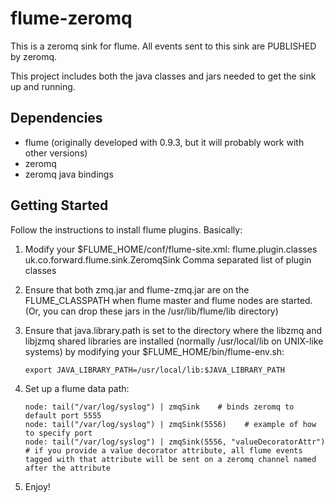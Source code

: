 flume-zeromq
============

This is a zeromq sink for flume. All events sent to this sink are PUBLISHED by zeromq.

This project includes both the java classes and jars needed to get the sink up and running.

Dependencies
------------

* flume (originally developed with 0.9.3, but it will probably work with other versions)
* zeromq
* zeromq java bindings

Getting Started
---------------

Follow the instructions to install flume plugins. Basically:

1. Modify your $FLUME_HOME/conf/flume-site.xml:
       <!--- ================================================= -->
       <!--- Flume Plugins =================================== -->
       <!--- ================================================= -->
       <property>
         <name>flume.plugin.classes</name>
         <value>uk.co.forward.flume.sink.ZeromqSink</value>
         <description>Comma separated list of plugin classes</description>
       </property>

2. Ensure that both zmq.jar and flume-zmq.jar are on the FLUME_CLASSPATH
when flume master and flume nodes are started. (Or, you can drop these jars in the /usr/lib/flume/lib directory)

3. Ensure that java.library.path is set to the directory where the libzmq and libjzmq shared libraries are installed (normally /usr/local/lib on UNIX-like systems) by modifying your $FLUME_HOME/bin/flume-env.sh:

       export JAVA_LIBRARY_PATH=/usr/local/lib:$JAVA_LIBRARY_PATH

4. Set up a flume data path:

       node: tail("/var/log/syslog") | zmqSink    # binds zeromq to default port 5555
       node: tail("/var/log/syslog") | zmqSink(5556)    # example of how to specify port
       node: tail("/var/log/syslog") | zmqSink(5556, "valueDecoratorAttr") # if you provide a value decorator attribute, all flume events tagged with that attribute will be sent on a zeromq channel named after the attribute

5. Enjoy!
